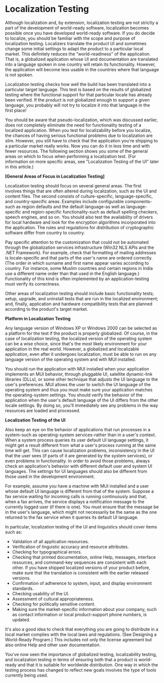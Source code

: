 

# Localization Testing

Although localization and, by extension, localization testing are not strictly a part of the development of world-ready software, localization becomes possible once you have developed world-ready software. If you do decide to localize, you should be familiar with the scope and purpose of localization testing. Localizers translate the product UI and sometimes change some initial settings to adapt the product to a particular local market. This definitely reduces the "world-readiness" of the application. That is, a globalized application whose UI and documentation are translated into a language spoken in one country will retain its functionality. However, the application will become less usable in the countries where that language is not spoken.

Localization testing checks how well the build has been translated into a particular target language. This test is based on the results of globalized testing where the functional support for that particular locale has already been verified. If the product is not globalized enough to support a given language, you probably will not try to localize it into that language in the first place!

You should be aware that pseudo-localization, which was discussed earlier, does not completely eliminate the need for functionality testing of a localized application. When you test for localizability before you localize, the chances of having serious functional problems due to localization are slim. However, you still have to check that the application you're shipping to a particular market really works. Now you can do it in less time and with fewer resources. The following section shows you some of the general areas on which to focus when performing a localization test. (For information on more specific areas, see "Localization Testing of the UI" later in this article.)

**[General Areas of Focus in Localization Testing]**

Localization testing should focus on several general areas. The first involves things that are often altered during localization, such as the UI and content files. The second consists of culture-specific, language-specific, and country-specific areas. Examples include configurable components-such as region defaults and the default language-as well as language-specific and region-specific functionality-such as default spelling checkers, speech engines, and so on. You should also test the availability of drivers for local hardware and look for the encryption algorithms incorporated into the application. The rules and regulations for distribution of cryptographic software differ from country to country.

Pay specific attention to the customization that could not be automated through the globalization services infrastructure (Win32 NLS APIs and the .NET Framework). For example, check that formatting of mailing addresses is locale-specific and that parts of the user's name are ordered correctly. (The order in which surname and first name appear varies according to country. For instance, some Muslim countries and certain regions in India use a different name order than that used in the English language.) Functionality of this kind is often implemented by an application-testing must verify its correctness.

Other areas of localization testing should include basic functionality tests; setup, upgrade, and uninstall tests that are run in the localized environment; and, finally, application and hardware compatibility tests that are planned according to the product's target market.

**Platform in Localization Testing**

Any language version of Windows XP or Windows 2000 can be selected as a platform for the test if the product is properly globalized. Of course, in the case of localization testing, the localized version of the operating system can be a wise choice, since that's the most likely environment for your application in the real world. However, a globalized and localizable application, even after it undergoes localization, must be able to run on any language version of the operating system and with MUI installed.

You should run the application with MUI installed when your application implements an MUI behavior, through pluggable UI, satellite dynamic-link libraries (DLLs), or some other technique that adjusts the UI language to the user's preferences. MUI allows the user to switch the UI language of the operating system and thus you must make sure your application matches the operating-system settings. You should verify the behavior of the application when the user's default language of the UI differs from the other locale settings. By doing so, you'll immediately see any problems in the way resources are loaded and processed.

**Localization Testing of the UI**

Also keep an eye on the behavior of applications that run processes in a system-such as operating-system services-rather than in a user's context. When a system process queries its user default UI language settings, it might get a result different from what a user's process running at the same time will get. This can cause localization problems, inconsistency in the UI that the user sees (if parts of it are generated by the system services), or even problems in functionality. In order to avoid those problems, always check an application's behavior with different default user and system UI languages. The settings for UI languages should also be different from those used in the development environment.

For example, assume you have a machine with MUI installed and a user whose default UI language is different from that of the system. Suppose a fax service waiting for incoming calls is running continuously and that, when a fax arrives, the service displays a notification message to the currently logged user (if there is one). You must ensure that the message be in the user's language, which might not necessarily be the same as the one returned to the fax service when it queries its default UI language.

In particular, localization testing of the UI and linguistics should cover items such as:

-   Validation of all application resources.
-   Verification of linguistic accuracy and resource attributes.
-   Checking for typographical errors.
-   Checking that printed documentation, online Help, messages, interface resources, and command-key sequences are consistent with each other. If you have shipped localized versions of your product before, make sure that the translation is consistent with the earlier released versions.
-   Confirmation of adherence to system, input, and display environment standards.
-   Checking usability of the UI.
-   Assessment of cultural appropriateness.
-   Checking for politically sensitive content.
-   Making sure the market-specific information about your company, such as contact information or local product-support phone numbers, is updated.

It's also a good idea to check that everything you are going to distribute in a local market complies with the local laws and regulations. (See Designing a World-Ready Program.) This includes not only the license agreement but also online Help and other user documentation.

You've now seen the importance of globalized testing, localizability testing, and localization testing in terms of ensuring both that a product is world-ready and that it is suitable for worldwide distribution. One way in which the testing process has changed to reflect new goals involves the type of tools currently being used.


